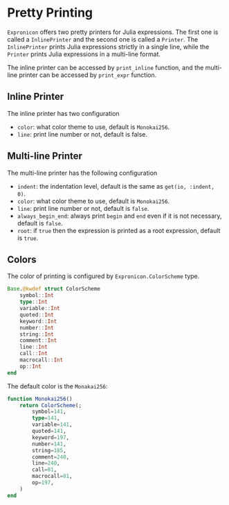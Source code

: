 # Pretty Printing

`Expronicon` offers two pretty printers for Julia expressions. The first one is called
a `InlinePrinter` and the second one is called a `Printer`. The `InlinePrinter` prints
Julia expressions strictly in a single line, while the `Printer` prints Julia expressions in
a multi-line format.

The inline printer can be accessed by `print_inline` function,
and the multi-line printer can be accessed by `print_expr` function.

## Inline Printer

The inline printer has two configuration

- `color`: what color theme to use, default is `Monokai256`.
- `line`: print line number or not, default is false.

## Multi-line Printer

The multi-line printer has the following configuration

- `indent`: the indentation level, default is the same as `get(io, :indent, 0)`.
- `color`: what color theme to use, default is `Monokai256`.
- `line`: print line number or not, default is `false`.
- `always_begin_end`: always print `begin` and `end` even if it is not necessary, default is `false`.
- `root`: if `true` then the expression is printed as a root expression, default is `true`.

## Colors

The color of printing is configured by `Expronicon.ColorScheme` type. 

```julia
Base.@kwdef struct ColorScheme
    symbol::Int
    type::Int
    variable::Int
    quoted::Int
    keyword::Int
    number::Int
    string::Int
    comment::Int
    line::Int
    call::Int
    macrocall::Int
    op::Int
end
```

The default color is the `Monakai256`:

```julia
function Monokai256()
    return ColorScheme(;
        symbol=141,
        type=141,
        variable=141,
        quoted=141,
        keyword=197,
        number=141,
        string=185,
        comment=240,
        line=240,
        call=81,
        macrocall=81,
        op=197,
    )
end
```